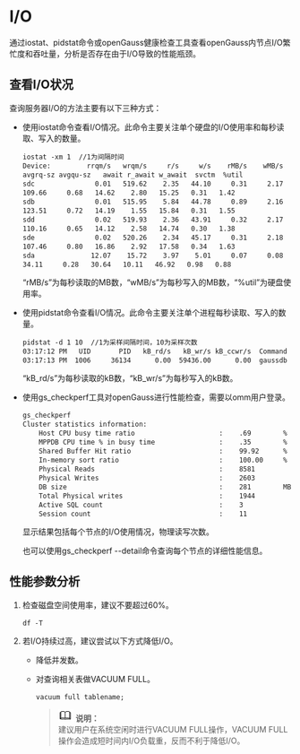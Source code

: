 # I/O

通过iostat、pidstat命令或openGauss健康检查工具查看openGauss内节点I/O繁忙度和吞吐量，分析是否存在由于I/O导致的性能瓶颈。

## 查看I/O状况<a name="zh-cn_topic_0237121488_zh-cn_topic_0073253548_zh-cn_topic_0040046485_section49799026113827"></a>

查询服务器I/O的方法主要有以下三种方式：

-   使用iostat命令查看I/O情况。此命令主要关注单个硬盘的I/O使用率和每秒读取、写入的数量。

    ```
    iostat -xm 1  //1为间隔时间
    Device:         rrqm/s   wrqm/s     r/s     w/s    rMB/s    wMB/s avgrq-sz avgqu-sz   await r_await w_await  svctm  %util
    sdc               0.01   519.62    2.35   44.10     0.31     2.17   109.66     0.68   14.62    2.80   15.25   0.31   1.42
    sdb               0.01   515.95    5.84   44.78     0.89     2.16   123.51     0.72   14.19    1.55   15.84   0.31   1.55
    sdd               0.02   519.93    2.36   43.91     0.32     2.17   110.16     0.65   14.12    2.58   14.74   0.30   1.38
    sde               0.02   520.26    2.34   45.17     0.31     2.18   107.46     0.80   16.86    2.92   17.58   0.34   1.63
    sda              12.07    15.72    3.97    5.01     0.07     0.08    34.11     0.28   30.64   10.11   46.92   0.98   0.88
    ```

    “rMB/s”为每秒读取的MB数，“wMB/s”为每秒写入的MB数，“%util”为硬盘使用率。

-   使用pidstat命令查看I/O情况。此命令主要关注单个进程每秒读取、写入的数量。

    ```
    pidstat -d 1 10  //1为采样间隔时间，10为采样次数
    03:17:12 PM   UID       PID   kB_rd/s   kB_wr/s kB_ccwr/s  Command
    03:17:13 PM  1006     36134      0.00  59436.00      0.00  gaussdb
    
    ```

    “kB\_rd/s”为每秒读取的kB数，“kB\_wr/s”为每秒写入的kB数。

-   使用gs\_checkperf工具对openGauss进行性能检查，需要以omm用户登录。

    ```
    gs_checkperf
    Cluster statistics information:
        Host CPU busy time ratio                     :    .69        %
        MPPDB CPU time % in busy time                :    .35        %
        Shared Buffer Hit ratio                      :    99.92      %
        In-memory sort ratio                         :    100.00     %
        Physical Reads                               :    8581
        Physical Writes                              :    2603
        DB size                                      :    281        MB
        Total Physical writes                        :    1944
        Active SQL count                             :    3
        Session count                                :    11
    ```

    显示结果包括每个节点的I/O使用情况，物理读写次数。

    也可以使用gs\_checkperf --detail命令查询每个节点的详细性能信息。


## 性能参数分析<a name="zh-cn_topic_0237121488_zh-cn_topic_0073253548_zh-cn_topic_0040046485_section401001449238"></a>

1.  检查磁盘空间使用率，建议不要超过60%。

    ```
    df -T
    ```

2.  若I/O持续过高，建议尝试以下方式降低I/O。
    -   降低并发数。
    -   对查询相关表做VACUUM FULL。

        ```
        vacuum full tablename;
        ```

        >![](public_sys-resources/icon-note.png) **说明：**   
        >建议用户在系统空闲时进行VACUUM FULL操作，VACUUM FULL操作会造成短时间内I/O负载重，反而不利于降低I/O。  



